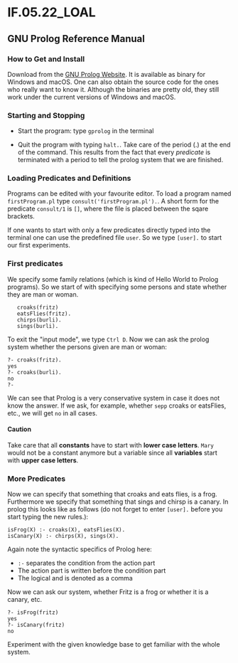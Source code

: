 # IF.05.22_LOAL

## GNU Prolog Reference Manual

### How to Get and Install
Download from the [GNU Prolog Website](http://www.gprolog.org). It is available as binary for Windows and macOS. One can also obtain the source code for the ones who really want to know it. Although the binaries are pretty old, they still work under the current versions of Windows and macOS.


### Starting and Stopping
- Start the program: type `gprolog` in the terminal

- Quit the program with typing `halt.`. Take care of the period (.) at the end of the command. This results from the fact that every *predicate* is terminated with a period to tell the prolog system that we are finished.

### Loading Predicates and Definitions
Programs can be edited with your favourite editor. To load a program named `firstProgram.pl` type `consult('firstProgram.pl').`. A short form for the predicate `consult/1` is `[]`, where the file is placed between the sqare brackets.

If one wants to start with only a few predicates directly typed into the terminal one can use the predefined file `user`. So we type `[user].` to start our first experiments.

### First predicates
We specify some family relations (which is kind of Hello World to Prolog programs). So we start of with specifying some persons and state whether they are man or woman.
```
   croaks(fritz)
   eatsFlies(fritz).
   chirps(burli).
   sings(burli).
```

To exit the "input mode", we type `Ctrl D`. Now we can ask the prolog system whether the persons given are man or woman:

```
?- croaks(fritz).
yes
?- croaks(burli).
no
?-
```
We can see that Prolog is a very conservative system in case it does not know the answer. If we ask, for example, whether `sepp` croaks or eatsFlies, etc., we will get `no` in all cases.
#### Caution
Take care that all **constants** have to start with **lower case letters**. `Mary` would not be a constant anymore but a variable since all **variables** start with **upper case letters**.

### More Predicates
Now we can specify that something that croaks and eats flies, is a frog. Furthermore we specify that something that sings and chirsp is a canary. In prolog this looks like as follows (do not forget to enter `[user].` before you start typing the new rules.):
```
isFrog(X) :- croaks(X), eatsFlies(X).
isCanary(X) :- chirps(X), sings(X).
```
Again note the syntactic specifics of Prolog here:
- `:-` separates the condition from the action part
- The action part is written before the condition part
- The logical and is denoted as a comma

Now we can ask our system, whether Fritz is a frog or whether it is a canary, etc.
```
?- isFrog(fritz)
yes
?- isCanary(fritz)
no
```

Experiment with the given knowledge base to get familiar with the whole system.
